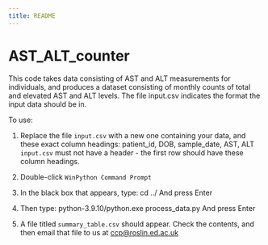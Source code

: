 ```yaml
---
title: README
---
```


# AST_ALT_counter

This code takes data consisting of AST and ALT measurements for individuals, and produces a dataset consisting of monthly counts of total and elevated AST and ALT levels. The file input.csv indicates the format the input data should be in.

To use: 

1. Replace the file `input.csv` with a new one containing your data, and these exact column headings: 
patient_id, DOB, sample_date, AST, ALT
`input.csv` must not have a header - the first row should have these column headings.

2. Double-click `WinPython Command Prompt`

3. In the black box that appears, type:
cd ../
And press Enter

4. Then type: 
python-3.9.10/python.exe process_data.py
And press Enter

5. A file titled `summary_table.csv` should appear. Check the contents, and then email that file to us at ccp@roslin.ed.ac.uk






